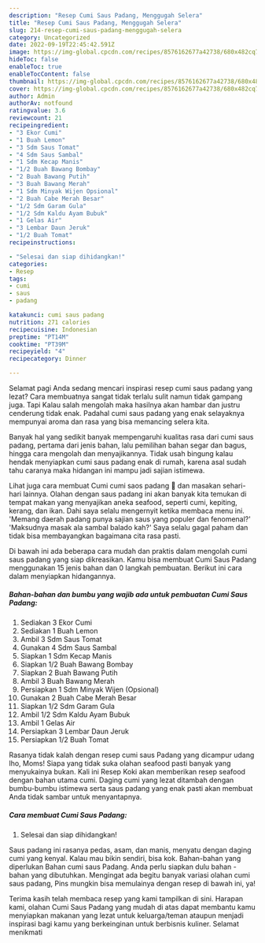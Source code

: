 ```yaml
---
description: "Resep Cumi Saus Padang, Menggugah Selera"
title: "Resep Cumi Saus Padang, Menggugah Selera"
slug: 214-resep-cumi-saus-padang-menggugah-selera
category: Uncategorized
date: 2022-09-19T22:45:42.591Z
image: https://img-global.cpcdn.com/recipes/8576162677a42738/680x482cq70/cumi-saus-padang-foto-resep-utama.jpg
hideToc: false
enableToc: true
enableTocContent: false
thumbnail: https://img-global.cpcdn.com/recipes/8576162677a42738/680x482cq70/cumi-saus-padang-foto-resep-utama.jpg
cover: https://img-global.cpcdn.com/recipes/8576162677a42738/680x482cq70/cumi-saus-padang-foto-resep-utama.jpg
author: Admin
authorAv: notfound
ratingvalue: 3.6
reviewcount: 21
recipeingredient:
- "3 Ekor Cumi"
- "1 Buah Lemon"
- "3 Sdm Saus Tomat"
- "4 Sdm Saus Sambal"
- "1 Sdm Kecap Manis"
- "1/2 Buah Bawang Bombay"
- "2 Buah Bawang Putih"
- "3 Buah Bawang Merah"
- "1 Sdm Minyak Wijen Opsional"
- "2 Buah Cabe Merah Besar"
- "1/2 Sdm Garam Gula"
- "1/2 Sdm Kaldu Ayam Bubuk"
- "1 Gelas Air"
- "3 Lembar Daun Jeruk"
- "1/2 Buah Tomat"
recipeinstructions:

- "Selesai dan siap dihidangkan!"
categories:
- Resep
tags:
- cumi
- saus
- padang

katakunci: cumi saus padang 
nutrition: 271 calories
recipecuisine: Indonesian
preptime: "PT14M"
cooktime: "PT39M"
recipeyield: "4"
recipecategory: Dinner

---
```



Selamat pagi Anda sedang mencari inspirasi resep cumi saus padang yang lezat? Cara membuatnya sangat tidak terlalu sulit namun tidak gampang juga. Tapi Kalau salah mengolah maka hasilnya akan hambar dan justru cenderung tidak enak. Padahal cumi saus padang yang enak selayaknya mempunyai aroma dan rasa yang bisa memancing selera kita.


Banyak hal yang sedikit banyak mempengaruhi kualitas rasa dari cumi saus padang, pertama dari jenis bahan, lalu pemilihan bahan segar dan bagus, hingga cara mengolah dan menyajikannya. Tidak usah bingung kalau hendak menyiapkan cumi saus padang enak di rumah, karena asal sudah tahu caranya maka hidangan ini mampu jadi sajian istimewa.

Lihat juga cara membuat Cumi cumi saos padang 🦑 dan masakan sehari-hari lainnya. Olahan dengan saus padang ini akan banyak kita temukan di tempat makan yang menyajikan aneka seafood, seperti cumi, kepiting, kerang, dan ikan. Dahi saya selalu mengernyit ketika membaca menu ini. &#39;Memang daerah padang punya sajian saus yang populer dan fenomenal?&#39; &#39;Maksudnya masak ala sambal balado kah?&#39; Saya selalu gagal paham dan tidak bisa membayangkan bagaimana cita rasa pasti.


Di bawah ini ada beberapa cara mudah dan praktis dalam mengolah cumi saus padang yang siap dikreasikan. Kamu bisa membuat Cumi Saus Padang menggunakan 15 jenis bahan dan 0 langkah pembuatan. Berikut ini cara dalam menyiapkan hidangannya.

<!--inarticleads1-->

##### Bahan-bahan dan bumbu yang wajib ada untuk pembuatan Cumi Saus Padang:

1. Sediakan 3 Ekor Cumi
1. Sediakan 1 Buah Lemon
1. Ambil 3 Sdm Saus Tomat
1. Gunakan 4 Sdm Saus Sambal
1. Siapkan 1 Sdm Kecap Manis
1. Siapkan 1/2 Buah Bawang Bombay
1. Siapkan 2 Buah Bawang Putih
1. Ambil 3 Buah Bawang Merah
1. Persiapkan 1 Sdm Minyak Wijen (Opsional)
1. Gunakan 2 Buah Cabe Merah Besar
1. Siapkan 1/2 Sdm Garam Gula
1. Ambil 1/2 Sdm Kaldu Ayam Bubuk
1. Ambil 1 Gelas Air
1. Persiapkan 3 Lembar Daun Jeruk
1. Persiapkan 1/2 Buah Tomat


Rasanya tidak kalah dengan resep cumi saus Padang yang dicampur udang lho, Moms! Siapa yang tidak suka olahan seafood pasti banyak yang menyukainya bukan. Kali ini Resep Koki akan memberikan resep seafood dengan bahan utama cumi. Daging cumi yang lezat ditambah dengan bumbu-bumbu istimewa serta saus padang yang enak pasti akan membuat Anda tidak sambar untuk menyantapnya. 

<!--inarticleads2-->

##### Cara membuat Cumi Saus Padang:


1. Selesai dan siap dihidangkan!

Saus padang ini rasanya pedas, asam, dan manis, menyatu dengan daging cumi yang kenyal. Kalau mau bikin sendiri, bisa kok. Bahan-bahan yang diperlukan Bahan cumi saus Padang. Anda perlu siapkan dulu bahan - bahan yang dibutuhkan. Mengingat ada begitu banyak variasi olahan cumi saus padang, Pins mungkin bisa memulainya dengan resep di bawah ini, ya! 

Terima kasih telah membaca resep yang kami tampilkan di sini. Harapan kami, olahan Cumi Saus Padang yang mudah di atas dapat membantu kamu menyiapkan makanan yang lezat untuk keluarga/teman ataupun menjadi inspirasi bagi kamu yang berkeinginan untuk berbisnis kuliner. Selamat menikmati
